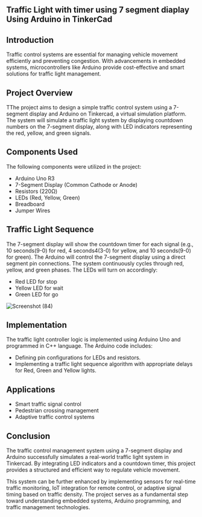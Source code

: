 ## Traffic Light with timer using 7 segment diaplay Using Arduino in TinkerCad

## Introduction
Traffic control systems are essential for managing vehicle movement efficiently and preventing congestion. With advancements in embedded systems, microcontrollers like Arduino provide cost-effective and smart solutions for traffic light management.

## Project Overview
TThe project aims to design a simple traffic control system using a 7-segment display and Arduino on Tinkercad, a virtual simulation platform. The system will simulate a traffic light system by displaying countdown numbers on the 7-segment display, along with LED indicators representing the red, yellow, and green signals.

## Components Used
The following components were utilized in the project:
- Arduino Uno R3
- 7-Segment Display (Common Cathode or Anode)
- Resistors (220Ω)
- LEDs (Red, Yellow, Green)
- Breadboard
- Jumper Wires


## Traffic Light Sequence
The 7-segment display will show the countdown timer for each signal (e.g., 10 seconds(9-0) for red, 4 seconds4(3-0) for yellow, and 10 seconds(9-0) for green).
The Arduino will control the 7-segment display using a direct segment pin connections.
The system continuously cycles through red, yellow, and green phases.
The LEDs will turn on accordingly:
- Red LED for stop
- Yellow LED for wait
- Green LED for go

![Screenshot (84)](https://github.com/user-attachments/assets/913c2e20-42a1-4539-82a6-26c7d8f7384e)

## Implementation
The traffic light controller logic is implemented using Arduino Uno and programmed in C++ language. The Arduino code includes:
- Defining pin configurations for LEDs and resistors.
- Implementing a traffic light sequence algorithm with appropriate delays for Red, Green and Yellow lights.

## Applications
- Smart traffic signal control
- Pedestrian crossing management
- Adaptive traffic control systems

## Conclusion
The traffic control management system using a 7-segment display and Arduino successfully simulates a real-world traffic light system in Tinkercad. By integrating LED indicators and a countdown timer, this project provides a structured and efficient way to regulate vehicle movement.

This system can be further enhanced by implementing sensors for real-time traffic monitoring, IoT integration for remote control, or adaptive signal timing based on traffic density. The project serves as a fundamental step toward understanding embedded systems, Arduino programming, and traffic management technologies.



